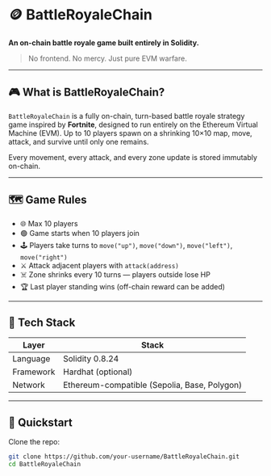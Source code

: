 # 🪙 BattleRoyaleChain       
     
**An on-chain battle royale game built entirely in Solidity.**  
      
> No frontend. No mercy. Just pure EVM warfare.     
       
---   
 
## 🎮 What is BattleRoyaleChain?      
  
`BattleRoyaleChain` is a fully on-chain, turn-based battle royale strategy game inspired by **Fortnite**, designed to run entirely on the Ethereum Virtual Machine (EVM). Up to 10 players spawn on a shrinking 10×10 map, move, attack, and survive until only one remains.    
          
Every movement, every attack, and every zone update is stored immutably on-chain.    
    
---   
    
## 🗺️ Game Rules     
     
- 🌐 Max 10 players     
- 🟢 Game starts when 10 players join    
- 🕹️ Players take turns to `move("up")`, `move("down")`, `move("left")`, `move("right")` 
- ⚔️ Attack adjacent players with `attack(address)` 
- ☠️ Zone shrinks every 10 turns — players outside lose HP  
- 🏆 Last player standing wins (off-chain reward can be added) 
 
---
  
## 🔧 Tech Stack
 
| Layer     | Stack                            | 
|-----------|----------------------------------| 
| Language  | Solidity 0.8.24                  | 
| Framework | Hardhat (optional)               | 
| Network   | Ethereum-compatible (Sepolia, Base, Polygon) | 

---

## 🚀 Quickstart

Clone the repo: 

```bash
git clone https://github.com/your-username/BattleRoyaleChain.git
cd BattleRoyaleChain
